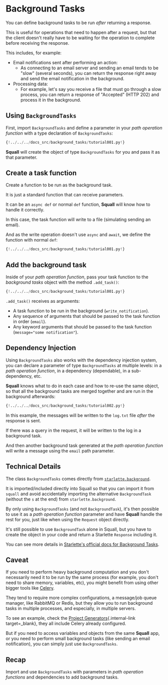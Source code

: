 # Background Tasks

You can define background tasks to be run *after* returning a response.

This is useful for operations that need to happen after a request, but that the client doesn't really have to be waiting for the operation to complete before receiving the response.

This includes, for example:

* Email notifications sent after performing an action:
    * As connecting to an email server and sending an email tends to be "slow" (several seconds), you can return the response right away and send the email notification in the background.
* Processing data:
    * For example, let's say you receive a file that must go through a slow process, you can return a response of "Accepted" (HTTP 202) and process it in the background.

## Using `BackgroundTasks`

First, import `BackgroundTasks` and define a parameter in your *path operation function* with a type declaration of `BackgroundTasks`:

```Python hl_lines="1  13"
{!../../../docs_src/background_tasks/tutorial001.py!}
```

**Squall** will create the object of type `BackgroundTasks` for you and pass it as that parameter.

## Create a task function

Create a function to be run as the background task.

It is just a standard function that can receive parameters.

It can be an `async def` or normal `def` function, **Squall** will know how to handle it correctly.

In this case, the task function will write to a file (simulating sending an email).

And as the write operation doesn't use `async` and `await`, we define the function with normal `def`:

```Python hl_lines="6-9"
{!../../../docs_src/background_tasks/tutorial001.py!}
```

## Add the background task

Inside of your *path operation function*, pass your task function to the *background tasks* object with the method `.add_task()`:

```Python hl_lines="14"
{!../../../docs_src/background_tasks/tutorial001.py!}
```

`.add_task()` receives as arguments:

* A task function to be run in the background (`write_notification`).
* Any sequence of arguments that should be passed to the task function in order (`email`).
* Any keyword arguments that should be passed to the task function (`message="some notification"`).

## Dependency Injection

Using `BackgroundTasks` also works with the dependency injection system, you can declare a parameter of type `BackgroundTasks` at multiple levels: in a *path operation function*, in a dependency (dependable), in a sub-dependency, etc.

**Squall** knows what to do in each case and how to re-use the same object, so that all the background tasks are merged together and are run in the background afterwards:

```Python hl_lines="13  15  22  25"
{!../../../docs_src/background_tasks/tutorial002.py!}
```

In this example, the messages will be written to the `log.txt` file *after* the response is sent.

If there was a query in the request, it will be written to the log in a background task.

And then another background task generated at the *path operation function* will write a message using the `email` path parameter.

## Technical Details

The class `BackgroundTasks` comes directly from <a href="https://www.starlette.io/background/" class="external-link" target="_blank">`starlette.background`</a>.

It is imported/included directly into Squall so that you can import it from `squall` and avoid accidentally importing the alternative `BackgroundTask` (without the `s` at the end) from `starlette.background`.

By only using `BackgroundTasks` (and not `BackgroundTask`), it's then possible to use it as a *path operation function* parameter and have **Squall** handle the rest for you, just like when using the `Request` object directly.

It's still possible to use `BackgroundTask` alone in Squall, but you have to create the object in your code and return a Starlette `Response` including it.

You can see more details in <a href="https://www.starlette.io/background/" class="external-link" target="_blank">Starlette's official docs for Background Tasks</a>.

## Caveat

If you need to perform heavy background computation and you don't necessarily need it to be run by the same process (for example, you don't need to share memory, variables, etc), you might benefit from using other bigger tools like <a href="https://docs.celeryproject.org" class="external-link" target="_blank">Celery</a>.

They tend to require more complex configurations, a message/job queue manager, like RabbitMQ or Redis, but they allow you to run background tasks in multiple processes, and especially, in multiple servers.

To see an example, check the [Project Generators](../project-generation.md){.internal-link target=_blank}, they all include Celery already configured.

But if you need to access variables and objects from the same **Squall** app, or you need to perform small background tasks (like sending an email notification), you can simply just use `BackgroundTasks`.

## Recap

Import and use `BackgroundTasks` with parameters in *path operation functions* and dependencies to add background tasks.
